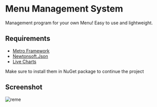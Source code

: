 # Menu Management System
Management program for your own Menu! Easy to use and lightweight.

## Requirements
* <a href="https://www.nuget.org/packages/MetroModernUI"> Metro Framework </a>
* <a href="https://www.nuget.org/packages/Newtonsoft.Json/"> Newtonsoft.Json </a>
* <a href="https://www.nuget.org/packages/LiveCharts"> Live Charts </a>

Make sure to install them in NuGet package to continue the project

## Screenshot
![reme](https://github.com/seizue/reme/assets/25120376/01bd62fd-7a5a-4d22-b3a6-ba5368163561)

